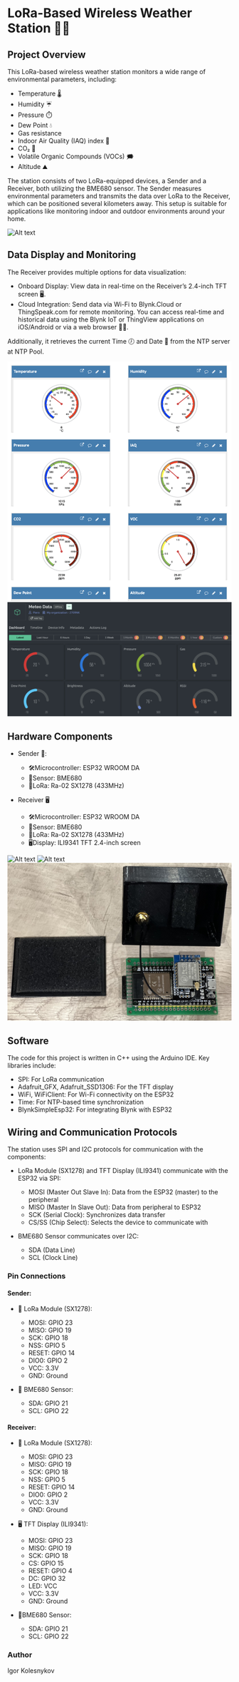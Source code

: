 # LoRa-Based Wireless Weather Station 📡📶
 
## Project Overview

This LoRa-based wireless weather station monitors a wide range of environmental parameters, including:
* Temperature 🌡️
* Humidity ☔️
* Pressure ⏱️
* Dew Point 💧
* Gas resistance
* Indoor Air Quality (IAQ) index 💭
* CO₂ 💨
* Volatile Organic Compounds (VOCs) 🗯️
* Altitude ⛰️

The station consists of two LoRa-equipped devices, a Sender and a Receiver, both utilizing the BME680 sensor. The Sender measures environmental parameters and transmits the data over LoRa to the Receiver, which can be positioned several kilometers away. This setup is suitable for applications like monitoring indoor and outdoor environments around your home.

![Alt text](images/general_view.jpg)

## Data Display and Monitoring

The Receiver provides multiple options for data visualization:
* Onboard Display: View data in real-time on the Receiver’s 2.4-inch TFT screen 🖥️.
* Cloud Integration: Send data via Wi-Fi to Blynk.Cloud or ThingSpeak.com for remote monitoring. You can access real-time and historical data using the Blynk IoT or ThingView applications on iOS/Android or via a web browser 📱🌐.

Additionally, it retrieves the current Time 🕖 and Date 📅 from the NTP server at NTP Pool.

![Alt text](images/thingspeak_web.jpg)
![Alt text](images/blynkcloud_web.jpg)

## Hardware Components

* Sender 📡:
  * 🛠Microcontroller: ESP32 WROOM DA
  * 🗼Sensor: BME680
  * 📡LoRa: Ra-02 SX1278 (433MHz)

* Receiver 🖥
  * 🛠Microcontroller: ESP32 WROOM DA
  * 🗼Sensor: BME680
  * 📡LoRa: Ra-02 SX1278 (433MHz)
  * 🖥️Display: ILI9341 TFT 2.4-inch screen
 
![Alt text](images/receiver_out.jpg)
![Alt text](images/receiver_in.jpg)
![Alt text](images/sender.jpg)

## Software
The code for this project is written in C++ using the Arduino IDE.
Key libraries include:
* SPI: For LoRa communication
* Adafruit_GFX, Adafruit_SSD1306: For the TFT display
* WiFi, WiFiClient: For Wi-Fi connectivity on the ESP32
* Time: For NTP-based time synchronization
* BlynkSimpleEsp32: For integrating Blynk with ESP32

## Wiring and Communication Protocols

The station uses SPI and I2C protocols for communication with the components:
* LoRa Module (SX1278) and TFT Display (ILI9341) communicate with the ESP32 via SPI:
  * MOSI (Master Out Slave In): Data from the ESP32 (master) to the peripheral
  * MISO (Master In Slave Out): Data from peripheral to ESP32
  * SCK (Serial Clock): Synchronizes data transfer
  * CS/SS (Chip Select): Selects the device to communicate with

* BME680 Sensor communicates over I2C:
  * SDA (Data Line)
  * SCL (Clock Line)

### Pin Connections
#### Sender:
  * 📡 LoRa Module (SX1278):
    * MOSI: GPIO 23
    * MISO: GPIO 19
    * SCK: GPIO 18
    * NSS: GPIO 5
    * RESET: GPIO 14
    * DIO0: GPIO 2
    * VCC: 3.3V
    * GND: Ground

  * 🗼 BME680 Sensor:
    * SDA: GPIO 21
    * SCL: GPIO 22

#### Receiver:
* 📡 LoRa Module (SX1278):
  * MOSI: GPIO 23
  * MISO: GPIO 19
  * SCK: GPIO 18
  * NSS: GPIO 5
  * RESET: GPIO 14
  * DIO0: GPIO 2
  * VCC: 3.3V
  * GND: Ground

* 🖥 TFT Display (ILI9341):
  * MOSI: GPIO 23
  * MISO: GPIO 19
  * SCK: GPIO 18
  * CS: GPIO 15
  * RESET: GPIO 4
  * DC: GPIO 32
  * LED: VCC
  * VCC: 3.3V
  * GND: Ground

* 🗼BME680 Sensor:
  * SDA: GPIO 21
  * SCL: GPIO 22

### Author
Igor Kolesnykov
